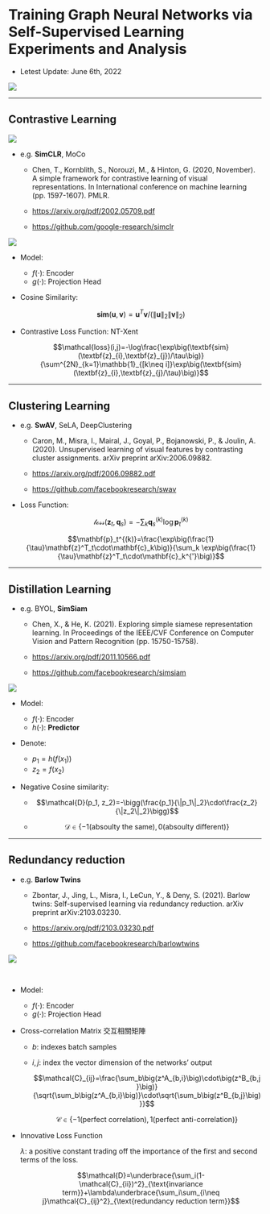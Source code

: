 # Training Graph Neural Networks via Self-Supervised Learning Experiments and Analysis

- Letest Update: June 6th, 2022



![](https://miro.medium.com/max/1400/1*YXiAuTJvZyHgIpl8s_D6mg.gif)

***

## Contrastive Learning

![](https://miro.medium.com/max/911/1*pwIufoZNu2wanqtBQdIrQQ.gif)

- e.g. **SimCLR**, MoCo

  - Chen, T., Kornblith, S., Norouzi, M., & Hinton, G. (2020, November). A simple framework for contrastive learning of visual representations. In International conference on machine learning (pp. 1597-1607). PMLR.

  - https://arxiv.org/pdf/2002.05709.pdf

  - https://github.com/google-research/simclr


![](https://i.imgur.com/1jxcSPW.png)

- Model:
    - $f(\cdot)$: Encoder
    - $g(\cdot)$: Projection Head

- Cosine Similarity: 
  
    $$\textbf{sim}(\textbf{u},\textbf{v})=\textbf{u}^T\textbf{v}/ (\|\textbf{u}\|_2\|\textbf{v}\|_2)$$
    
- Contrastive Loss Function: NT-Xent
  
  $$\mathcal{loss}(i,j)=-\log\frac{\exp\big(\textbf{sim}(\textbf{z}_{i},\textbf{z}_{j})/\tau\big)}{\sum^{2N}_{k=1}\mathbb{1}_{[k\neq i]}\exp\big(\textbf{sim}(\textbf{z}_{i},\textbf{z}_{j}/\tau)\big)}$$

***

## Clustering Learning

- e.g. **SwAV**, SeLA, DeepClustering

  - Caron, M., Misra, I., Mairal, J., Goyal, P., Bojanowski, P., & Joulin, A. (2020). Unsupervised learning of visual features by contrasting cluster assignments. arXiv preprint arXiv:2006.09882.

  - https://arxiv.org/pdf/2006.09882.pdf

  - https://github.com/facebookresearch/swav


- Loss Function:

  $$\mathcal{loss}(\mathbf{z}_t,\mathbf{q}_s)=-\sum_k\mathbf{q}^{(k)}_s\log\mathbf{p}_t^{(k)}$$

  
  
  $$\mathbf{p}_t^{(k)}=\frac{\exp\big(\frac{1}{\tau}\mathbf{z}^T_t\cdot\mathbf{c}_k\big)}{\sum_k \exp\big(\frac{1}{\tau}\mathbf{z}^T_t\cdot\mathbf{c}_k^{'}\big)}$$

***

## Distillation Learning

- e.g. BYOL, **SimSiam**

  - Chen, X., & He, K. (2021). Exploring simple siamese representation learning. In Proceedings of the IEEE/CVF Conference on Computer Vision and Pattern Recognition (pp. 15750-15758).

  - https://arxiv.org/pdf/2011.10566.pdf

  - https://github.com/facebookresearch/simsiam


![](https://i.imgur.com/Sy8MLRC.png)

- Model:
    - $f(\cdot)$: Encoder
    - $h(\cdot)$: **Predictor**

- Denote:
    - $p_1=h(f(x_1))$
    - $z_2=f(x_2)$

- Negative Cosine similarity:

    - $$\mathcal{D}(p_1, z_2)=-\bigg(\frac{p_1}{\|p_1\|_2}\cdot\frac{z_2}{\|z_2\|_2}\bigg)$$

    - $$\mathcal{D}\in\{-1(\text{absoulty the same}),0(\text{absoulty different})\}$$

***

## Redundancy reduction

- e.g. **Barlow Twins**

  - Zbontar, J., Jing, L., Misra, I., LeCun, Y., & Deny, S. (2021). Barlow twins: Self-supervised learning via redundancy reduction. arXiv preprint arXiv:2103.03230.

  - https://arxiv.org/pdf/2103.03230.pdf

  - https://github.com/facebookresearch/barlowtwins


![](https://user-images.githubusercontent.com/14848164/120419539-b0fab900-c330-11eb-8536-126ce6ce7b85.png)


​    
- Model:
    - $f(\cdot)$: Encoder
    - $g(\cdot)$: Projection Head
    
- Cross-correlation Matrix 交互相關矩陣
    - $b$: indexes batch samples
    
    - $i, j$: index the vector dimension of the networks’ output
    
      $$\mathcal{C}_{ij}=\frac{\sum_b\big(z^A_{b,i}\big)\cdot\big(z^B_{b,j}\big)}{\sqrt{\sum_b\big(z^A_{b,i}\big)}\cdot\sqrt{\sum_b\big(z^B_{b,j}\big)}}$$
    
      $$\mathcal{C}\in\{-1(\text{perfect correlation}),1(\text{perfect anti-correlation})\}$$



- Innovative Loss Function  
  
    $\lambda$: a positive constant trading off the importance of the first and second terms of the loss.
    
    
    
    $$\mathcal{D}=\underbrace{\sum_i(1-\mathcal{C}_{ii})^2}_{\text{invariance term}}+\lambda\underbrace{\sum_i\sum_{i\neq j}\mathcal{C}_{ij}^2}_{\text{redundancy reduction term}}$$
